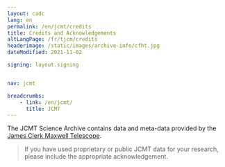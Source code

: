 ```yaml
---
layout: cadc
lang: en
permalink: /en/jcmt/credits
title: Credits and Acknowledgements
altLangPage: /fr/tjcm/credits
headerimage: /static/images/archive-info/cfht.jpg
dateModified: 2021-11-02

signing: layout.signing


nav: jcmt

breadcrumbs:
    - link: /en/jcmt/
      title: JCMT
---
```


<div class="about_text">
<p>
  The JCMT Science Archive contains data and meta-data provided by the
  <a rel="external" href="http://www.jach.hawaii.edu/JCMT/" class="ui-link">James Clerk Maxwell Telescope</a>.
</p>

<blockquote>
  If you have used proprietary or public JCMT data for your research, please
  include the appropriate acknowledgement.
</blockquote>
</div>